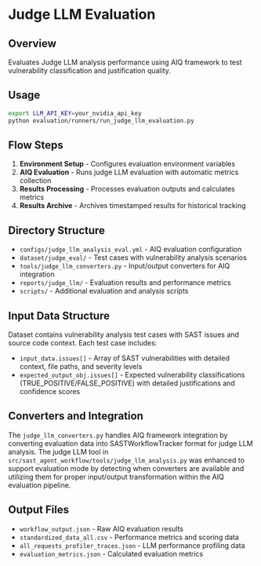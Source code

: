 # Judge LLM Evaluation

## Overview
Evaluates Judge LLM analysis performance using AIQ framework to test vulnerability classification and justification quality.

## Usage
```bash
export LLM_API_KEY=your_nvidia_api_key
python evaluation/runners/run_judge_llm_evaluation.py
```

## Flow Steps
1. **Environment Setup** - Configures evaluation environment variables
2. **AIQ Evaluation** - Runs judge LLM evaluation with automatic metrics collection
3. **Results Processing** - Processes evaluation outputs and calculates metrics
4. **Results Archive** - Archives timestamped results for historical tracking

## Directory Structure
- `configs/judge_llm_analysis_eval.yml` - AIQ evaluation configuration
- `dataset/judge_eval/` - Test cases with vulnerability analysis scenarios
- `tools/judge_llm_converters.py` - Input/output converters for AIQ integration
- `reports/judge_llm/` - Evaluation results and performance metrics
- `scripts/` - Additional evaluation and analysis scripts

## Input Data Structure
Dataset contains vulnerability analysis test cases with SAST issues and source code context. Each test case includes:
- `input_data.issues[]` - Array of SAST vulnerabilities with detailed context, file paths, and severity levels
- `expected_output_obj.issues[]` - Expected vulnerability classifications (TRUE_POSITIVE/FALSE_POSITIVE) with detailed justifications and confidence scores

## Converters and Integration
The `judge_llm_converters.py` handles AIQ framework integration by converting evaluation data into SASTWorkflowTracker format for judge LLM analysis. The judge LLM tool in `src/sast_agent_workflow/tools/judge_llm_analysis.py` was enhanced to support evaluation mode by detecting when converters are available and utilizing them for proper input/output transformation within the AIQ evaluation pipeline.

## Output Files
- `workflow_output.json` - Raw AIQ evaluation results
- `standardized_data_all.csv` - Performance metrics and scoring data
- `all_requests_profiler_traces.json` - LLM performance profiling data
- `evaluation_metrics.json` - Calculated evaluation metrics